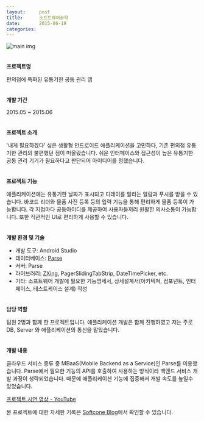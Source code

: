 ```yaml
---
layout:     post
title:      소프트웨어공학
date:       2015-06-19
categories:
---
```


![main img](../../../img/project/hsu_software.png)  
　 

**프로젝트명**

편의점에 특화된 유통기한 공동 관리 앱  
　  

**개발 기간**

2015.05 ~ 2015.06  
　  

**프로젝트 소개**

'내게 필요하겠다' 싶은 생활형 안드로이드 애플리케이션을 고민하다, 기존 편의점 유통기한 관리의 불편했던 점이 떠올랐습니다. 쉬운 인터페이스와 접근성이 높은 유통기한 공동 관리 기기가 필요하다고 판단되어 아이디어를 정했습니다.  
　  

**프로젝트 기능**

애플리케이션에는 유통기한 날짜가 표시되고 디데이를 알리는 알람과 푸시를 받을 수 있습니다. 바코드 리더와 물품 사진 등록 등의 입력 기능을 통해 편리하게 물품 등록이 가능합니다. 각 지점마다 공동아이디를 제공하여 사용자들끼리 원활한 의사소통이 가능합니다. 또한 직관적인 UI로 편리하게 사용할 수 있습니다.  
　  

**개발 환경 및 기술**

* 개발 도구: Android Studio
* 데이터베이스: [Parse](https://parse.com)
* 서버: Parse
* 라이브러리: [ZXing](https://github.com/zxing/zxing), PagerSlidingTabStrip, DateTimePicker, etc.
* 기타: 소프트웨어 개발에 필요한 기능명세서, 상세설계서(아키텍쳐, 컴포넌트, 인터페이스, 테스트케이스 설계) 작성  
　  

**담당 역할**

팀원 2명과 함께 한 프로젝트입니다. 애플리케이션 개발은 함께 진행하였고 저는 주로 DB, Server 와 애플리케이션의 통신을 맡았습니다.  
　  

**개발 내용**

클라우드 서비스 종류 중 MBaaS(Moblie Backend as a Service)인 Parse를 이용했습니다. Parse에서 필요한 기능의 API를 호출하여 사용하는 방식이라 백엔드 서비스 개발 과정이 생략되었습니다. 때문에 애플리케이션 기능에 집중해서 개발 속도를 높일수 있었습니다.  

[프로젝트 시연 영상 - YouTube](https://youtu.be/8JymcSwlWOo)  

본 프로젝트에 대한 자세한 기록은 [Softcone Blog](http://dudmy.github.io/Softcone)에서 확인할 수 있습니다.
